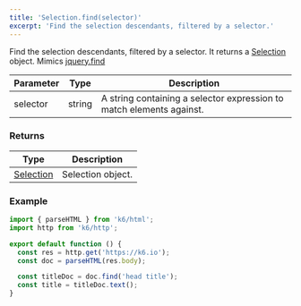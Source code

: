 ```yaml
---
title: 'Selection.find(selector)'
excerpt: 'Find the selection descendants, filtered by a selector.'
---
```


Find the selection descendants, filtered by a selector. It returns a [Selection](/v0.31/javascript-api/k6-html/selection) object.
Mimics [jquery.find](https://api.jquery.com/find/)

| Parameter | Type   | Description                                                          |
| --------- | ------ | -------------------------------------------------------------------- |
| selector  | string | A string containing a selector expression to match elements against. |

### Returns

| Type                                                 | Description       |
| ---------------------------------------------------- | ----------------- |
| [Selection](/v0.31/javascript-api/k6-html/selection) | Selection object. |

### Example

<CodeGroup labels={[]}>

```javascript
import { parseHTML } from 'k6/html';
import http from 'k6/http';

export default function () {
  const res = http.get('https://k6.io');
  const doc = parseHTML(res.body);

  const titleDoc = doc.find('head title');
  const title = titleDoc.text();
}
```

</CodeGroup>
